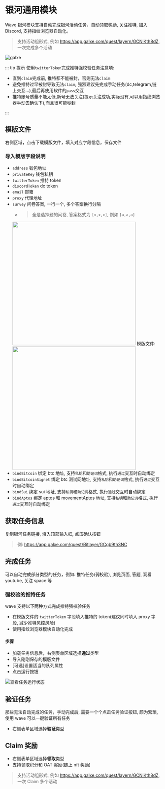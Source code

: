 # 银河通用模块

Wave 银河模块支持自动完成银河活动任务，自动领取奖励, 关注推特, 加入 Discord, 支持指纹浏览器自动化。

> 支持活动组形式, 例如 https://app.galxe.com/quest/layern/GCNiKth8dZ, 一次完成多个活动

![galxe](/ss/wave-galxe.png)

::: tip 提示
使用`twitterToken`完成推特强校验任务注意项:

- 直到`claim`完成前, 推特都不能被封，否则无法`claim`
- 避免推特过早被封导致无法`claim`, 强烈建议先完成手动任务(dc,telegram,链上交互...),最后再使用软件的`pass`交互
- 推特账号质量不能太低,新号无法关注(提示关注成功,实际没有,可以用指纹浏览器手动去确认下),而且很可能秒封

:::

## 模版文件

右侧区域，点击下载模版文件，填入对应字段信息，保存文件

### 导入模版字段说明

- `address` 钱包地址
- `privateKey` 钱包私钥
- `twitterToken` 推特 token
- `discordToken` dc token
- `email` 邮箱
- `proxy` 代理地址
- `survey` 问卷答案, 一行一个, 多个答案换行分隔
  - > 全是选择题的问卷, 答案格式为 `[x,x,x]`, 例如 `[a,a,a]`
  <img src="/ss/survey_choose.png" width="400px" />
  模版文件:
  <img src="/ss/survey_temp.png" width="400px" />
- `bindBitcoin` 绑定 btc 地址, 支持`私钥`和`助记词`格式, 执行`通过`交互时自动绑定
- `bindBitcoinSignet` 绑定 btc 测试网地址, 支持`私钥`和`助记词`格式, 执行`通过`交互时自动绑定
- `bindSui` 绑定 sui 地址, 支持`私钥`和`助记词`格式, 执行`通过`交互时自动绑定
- `bindAptos` 绑定 aptos 和 movementAptos 地址, 支持`私钥`和`助记词`格式, 执行`通过`交互时自动绑定

## 获取任务信息

复制银河任务链接, 填入顶部输入框, 点击确认按钮

> 例: https://app.galxe.com/quest/Bitlayer/GCgb9th3NC

## 完成任务

可以自动完成部分类型的任务，例如: 推特任务(弱校验), 浏览页面, 答题, 观看 youtube, 关注 space 等

### 强校验的推特任务

wave 支持以下两种方式完成推特强校验任务

- 在模版文件的 `twitterToken` 字段填入推特的 token(建议同时填入 proxy 字段, 减少推特风控风险)
- 使用指纹浏览器模块自动化完成

#### 步骤

- 加载任务信息后，右侧表单区域选择**通过**类型
- 导入刚刚保存的模版文件
- [可选]设置适当的队列属性
- 点击运行按钮

![查看任务运行状态](/ss/wave-galxe-running.png)

## 验证任务

那些无法自动完成的任务，手动完成后, 需要一个个点击任务验证按钮, 颇为繁琐, 使用 wave 可以一键验证所有任务

- 右侧表单区域选择**验证**类型

## Claim 奖励

- 右侧表单区域选择**领取**类型
- 支持领取积分和 OAT 奖励(链上 nft 奖励)

> 支持活动组形式, 例如 https://app.galxe.com/quest/layern/GCNiKth8dZ, 一次 Claim 多个活动
